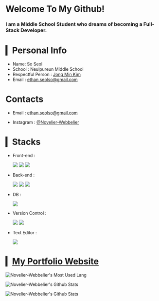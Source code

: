 # Welcome To My Github!

### I am a Middle School Student who dreams of becoming a Full-Stack Developer.

# ▎Personal Info

  - Name: So Seol
  - School : Neulpureun Middle School
  - Respectful Person : [Jong Min Kim](https://github.com/cmiscm)
  - Email : ethan.seolso@gmail.com

# Contacts

  - Email : ethan.seolso@gmail.com

  - Instagram : [@Novelier-Webbelier](https://www.instagram.com/novelier_webbelier/)

# ▎Stacks

  - Front-end : 
    <!-- HTML, CSS, JavaScript -->
    <span><img src="https://img.shields.io/badge/HTML-e34c26?style=flat&logo=html5&logoColor=white"></span>
    <span><img src="https://img.shields.io/badge/CSS-264de4?style=flat&logo=css3&logoColor=white"></span>
    <span><img src="https://img.shields.io/badge/JavaScript-f0db4f?style=flat&logo=JavaScript&logoColor=white"></span>

  - Back-end : 
    <!-- Python, NodeJS, Pug -->
    <span><img src="https://img.shields.io/badge/Python-4477ba?style=flat&logo=Python&logoColor=white"></span>
    <span><img src="https://img.shields.io/badge/NodeJS-3c873a?style=flat&logo=node&logoColor=white"></span>
    <span><img src="https://img.shields.io/badge/Pug-a2866b?style=flat&logo=Pug&logoColor=white"></span>

  - DB : 
    <!-- MongoDB -->
    <span><img src="https://img.shields.io/badge/MongoDB-3FA037?style=flat&logo=mongoDB&logoColor=white"></span>

  - Version Control :
    <!-- Git, Github -->
    <span><img src="https://img.shields.io/badge/Git-f34f29?style=flat&logo=git&logoColor=white"></span>
    <span><img src="https://img.shields.io/badge/Github-333?style=flat&logo=Github&logoColor=white"></span>

  - Text Editor : 
    <!-- Visual Studio Code -->
    <span><img src="https://img.shields.io/badge/Visual%20Studio%20Code-0078d7?style=flat&logo=Visual%20Studio%20Code&logoColor=white"></span>

# ▎[My Portfolio Website](https://Novelier-Webbelier.github.io)

![Novelier-Webbelier's Most Used Lang](https://github-readme-stats.vercel.app/api/top-langs/?username=Novelier-Webbelier&layout=compact&theme=nightowl&langs_count=10)

![Novelier-Webbelier's Github Stats](https://github-readme-stats.vercel.app/api?username=novelier-webbelier&show_icons=true&theme=nightowl)

![Novelier-Webbelier's Github Stats](https://github-readme-streak-stats.herokuapp.com/?user=Novelier-Webbelier&&theme=nightowl)
